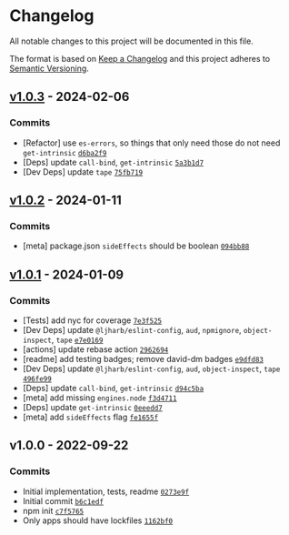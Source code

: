 # Changelog

All notable changes to this project will be documented in this file.

The format is based on [Keep a Changelog](https://keepachangelog.com/en/1.0.0/)
and this project adheres to [Semantic Versioning](https://semver.org/spec/v2.0.0.html).

## [v1.0.3](https://github.com/ljharb/safe-regex-test/compare/v1.0.2...v1.0.3) - 2024-02-06

### Commits

- [Refactor] use `es-errors`, so things that only need those do not need `get-intrinsic` [`d6ba2f9`](https://github.com/ljharb/safe-regex-test/commit/d6ba2f948c679c3104ce6d6c897bedff0f1c5b74)
- [Deps] update `call-bind`, `get-intrinsic` [`5a3b1d7`](https://github.com/ljharb/safe-regex-test/commit/5a3b1d755e46f010e6930f15ec30eae023feffd3)
- [Dev Deps] update `tape` [`75fb719`](https://github.com/ljharb/safe-regex-test/commit/75fb71937c5daf1326052c59d6f251f439cd9332)

## [v1.0.2](https://github.com/ljharb/safe-regex-test/compare/v1.0.1...v1.0.2) - 2024-01-11

### Commits

- [meta] package.json `sideEffects` should be boolean [`094bb88`](https://github.com/ljharb/safe-regex-test/commit/094bb88d93ce25e26d20f5badee4e45acf0e3ac5)

## [v1.0.1](https://github.com/ljharb/safe-regex-test/compare/v1.0.0...v1.0.1) - 2024-01-09

### Commits

- [Tests] add nyc for coverage [`7e3f525`](https://github.com/ljharb/safe-regex-test/commit/7e3f5254efdf0979f72492f0e7f52a3a9814591f)
- [Dev Deps] update `@ljharb/eslint-config`, `aud`, `npmignore`, `object-inspect`, `tape` [`e7e0169`](https://github.com/ljharb/safe-regex-test/commit/e7e016949b78602f24debc1185c26f33cc4e9d1b)
- [actions] update rebase action [`2962694`](https://github.com/ljharb/safe-regex-test/commit/2962694bce7ffa278e873911072c11119bb3a608)
- [readme] add testing badges; remove david-dm badges [`e9dfd83`](https://github.com/ljharb/safe-regex-test/commit/e9dfd830655ac702ac7b7947f7076bb524994968)
- [Dev Deps] update `@ljharb/eslint-config`, `aud`, `object-inspect`, `tape` [`496fe99`](https://github.com/ljharb/safe-regex-test/commit/496fe99aa66f20cadb1cf79f6d479b87ae95b620)
- [Deps] update `call-bind`, `get-intrinsic` [`d94c5ba`](https://github.com/ljharb/safe-regex-test/commit/d94c5badd0362df8ff7ced38b50d20550fd629c1)
- [meta] add missing `engines.node` [`f3d4711`](https://github.com/ljharb/safe-regex-test/commit/f3d4711a51b21330e34f5f27e45452fbdb924715)
- [Deps] update `get-intrinsic` [`0eeedd7`](https://github.com/ljharb/safe-regex-test/commit/0eeedd74d0313fab9b0718895c02905f702ecb4d)
- [meta] add `sideEffects` flag [`fe1655f`](https://github.com/ljharb/safe-regex-test/commit/fe1655f16449208d987d9f4b7dafb15564ca80f7)

## v1.0.0 - 2022-09-22

### Commits

- Initial implementation, tests, readme [`0273e9f`](https://github.com/ljharb/safe-regex-test/commit/0273e9f96f4b09df413523f4faacc8ae9ac5e6cb)
- Initial commit [`b6c1edf`](https://github.com/ljharb/safe-regex-test/commit/b6c1edf740e6105fb71c34c1c69fadd837e8f7ab)
- npm init [`c7f5765`](https://github.com/ljharb/safe-regex-test/commit/c7f576580607b16458b5a16e6bfa3b639e49c6bd)
- Only apps should have lockfiles [`1162bf0`](https://github.com/ljharb/safe-regex-test/commit/1162bf011835040f7e2c9936734294b2d98536bf)
